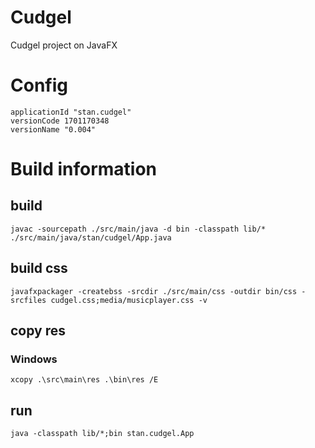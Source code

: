 # Cudgel
Cudgel project on JavaFX

# Config
	applicationId "stan.cudgel"
	versionCode 1701170348
	versionName "0.004"

# Build information
## build
```
javac -sourcepath ./src/main/java -d bin -classpath lib/* ./src/main/java/stan/cudgel/App.java
```

## build css
```
javafxpackager -createbss -srcdir ./src/main/css -outdir bin/css -srcfiles cudgel.css;media/musicplayer.css -v
```

## copy res
### Windows
```
xcopy .\src\main\res .\bin\res /E
```

## run
```
java -classpath lib/*;bin stan.cudgel.App
```
